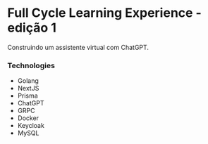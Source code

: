 # Full Cycle Learning Experience - edição 1
Construindo um assistente virtual com ChatGPT.

### Technologies
- Golang
- NextJS
- Prisma
- ChatGPT
- GRPC
- Docker
- Keycloak
- MySQL  
